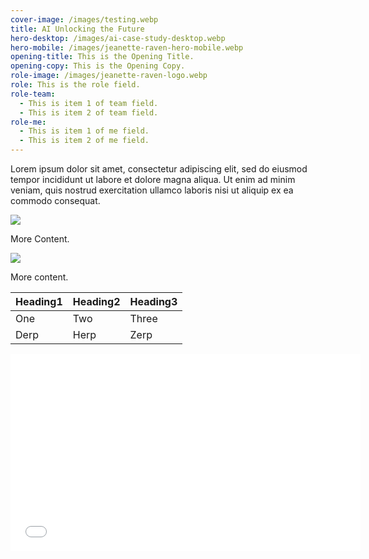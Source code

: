 ```yaml
---
cover-image: /images/testing.webp
title: AI Unlocking the Future
hero-desktop: /images/ai-case-study-desktop.webp
hero-mobile: /images/jeanette-raven-hero-mobile.webp
opening-title: This is the Opening Title.
opening-copy: This is the Opening Copy.
role-image: /images/jeanette-raven-logo.webp
role: This is the role field.
role-team:
  - This is item 1 of team field.
  - This is item 2 of team field.
role-me:
  - This is item 1 of me field.
  - This is item 2 of me field.
---
```

Lorem ipsum dolor sit amet, consectetur adipiscing elit, sed do eiusmod tempor incididunt ut labore et dolore magna aliqua. Ut enim ad minim veniam, quis nostrud exercitation ullamco laboris nisi ut aliquip ex ea commodo consequat.

![](/images/testing.webp)

More Content.

![](/images/testing.webp)

More content.

| Heading1 | Heading2 | Heading3 |
| --- | --- | --- |
| One | Two | Three |
| Derp | Herp | Zerp |

<iframe width="560" height="315" src="[https://www.youtube.com/embed/c59TIWXOF6c?si=Npuw7JmcyHpqh-es&amp;controls=0](https://www.youtube.com/embed/c59TIWXOF6c?si=Npuw7JmcyHpqh-es&amp;controls=0)" title="YouTube video player" frameborder="0" allow="accelerometer; autoplay; clipboard-write; encrypted-media; gyroscope; picture-in-picture; web-share" referrerpolicy="strict-origin-when-cross-origin" allowfullscreen></iframe>
